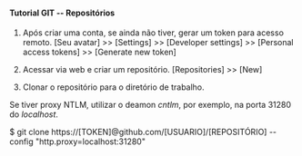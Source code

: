 #### Tutorial GIT -- Repositórios

1. Após criar uma conta, se ainda não tiver, gerar um token para acesso remoto.
\[Seu avatar\] >> \[Settings\] >> \[Developer settings\] >> 
\[Personal access tokens\] >> \[Generate new token\]

2. Acessar via web e criar um repositório.
\[Repositories\] >> \[New\]

3. Clonar o repositório para o diretório de trabalho.

Se tiver proxy NTLM, utilizar o deamon _cntlm_, por exemplo, na porta 31280 do _localhost_.

$ git clone https://\[TOKEN\]@github.com/\[USUARIO\]/\[REPOSITÓRIO\] --config "http.proxy=localhost:31280"


